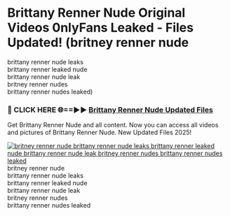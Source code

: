 # Brittany Renner Nude Original Videos 0nlyFans Leaked - Files Updated! (britney renner nude<br>
brittany renner nude leaks<br>
brittany renner leaked nude<br>
brittany renner nude leak<br>
britney renner nudes<br>
brittany renner nudes leaked)

<h3>🔴 CLICK HERE 🌐==►► <a href="https://tinyurl.com/2p9ay9w9" rel="nofollow">Brittany Renner Nude Updated Files</a></h3>

Get Brittany Renner Nude and all content. Now you can access all videos and pictures of Brittany Renner Nude. New Updated Files 2025!

[![britney renner nude<br>
brittany renner nude leaks<br>
brittany renner leaked nude<br>
brittany renner nude leak<br>
britney renner nudes<br>
brittany renner nudes leaked](https://i.imgur.com/KQgVmj3.gif)](https://tinyurl.com/2p9ay9w9)
britney renner nude<br>
brittany renner nude leaks<br>
brittany renner leaked nude<br>
brittany renner nude leak<br>
britney renner nudes<br>
brittany renner nudes leaked